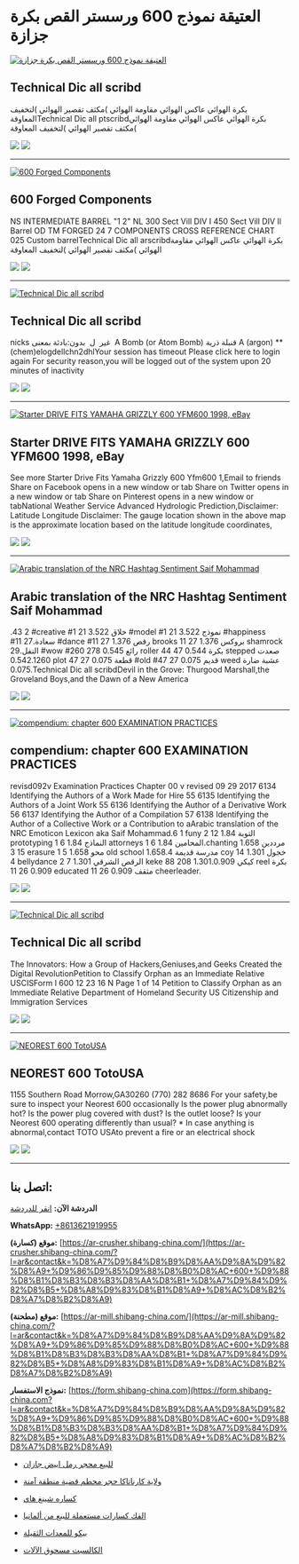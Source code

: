 # العتيقة نموذج 600 ورسستر القص بكرة جزازة

<a href="https://swt.shibang-china.com/?l=ar&img&k=%D8%A7%D9%84%D8%B9%D8%AA%D9%8A%D9%82%D8%A9+%D9%86%D9%85%D9%88%D8%B0%D8%AC+600+%D9%88%D8%B1%D8%B3%D8%B3%D8%AA%D8%B1+%D8%A7%D9%84%D9%82%D8%B5+%D8%A8%D9%83%D8%B1%D8%A9+%D8%AC%D8%B2%D8%A7%D8%B2%D8%A9" target="_blank">![العتيقة نموذج 600 ورسستر القص بكرة جزازة](http://static.shibang-china.com/all-800x300/892.jpg)</a>

## Technical Dic all scribd
‫بكرة الهوائي‬ ‫عاكس الهوائي‬ ‫مقاومة الهوائي‬ ‫)مكثف تقصير الهوائي )لتخفيف المعاوقة‬Technical Dic all ptscribd‫بكرة الهوائي‬ ‫عاكس الهوائي‬ ‫مقاومة الهوائي‬ ‫)مكثف تقصير الهوائي )لتخفيف المعاوقة‬


<a href="https://whatsapp.shibangsoft.com/WhatsApp.php" target="_blank" title="WhatsApp">![](http://static.shibang-china.com/icon/whatsapp.png)</a> <a href="https://swt.shibang-china.com/?l=ar&icon&k=%D8%A7%D9%84%D8%B9%D8%AA%D9%8A%D9%82%D8%A9+%D9%86%D9%85%D9%88%D8%B0%D8%AC+600+%D9%88%D8%B1%D8%B3%D8%B3%D8%AA%D8%B1+%D8%A7%D9%84%D9%82%D8%B5+%D8%A8%D9%83%D8%B1%D8%A9+%D8%AC%D8%B2%D8%A7%D8%B2%D8%A9" target="_blank">![](http://static.shibang-china.com/icon/chat-ar.png)</a>

---

<a href="https://swt.shibang-china.com/?l=ar&img&k=%D8%A7%D9%84%D8%B9%D8%AA%D9%8A%D9%82%D8%A9+%D9%86%D9%85%D9%88%D8%B0%D8%AC+600+%D9%88%D8%B1%D8%B3%D8%B3%D8%AA%D8%B1+%D8%A7%D9%84%D9%82%D8%B5+%D8%A8%D9%83%D8%B1%D8%A9+%D8%AC%D8%B2%D8%A7%D8%B2%D8%A9" target="_blank">![600 Forged Components](http://static.shibang-china.com/all-800x300/1258.jpg)</a>

## 600 Forged Components
NS INTERMEDIATE BARREL "1 2" NL 300 Sect Vill DIV I 450 Sect Vill DIV Il Barrel OD TM FORGED 24 7 COMPONENTS CROSS REFERENCE CHART 025 Custom barrelTechnical Dic all arscribd‫بكرة الهوائي‬ ‫عاكس الهوائي‬ ‫مقاومة الهوائي‬ ‫)مكثف تقصير الهوائي )لتخفيف المعاوقة‬


<a href="https://whatsapp.shibangsoft.com/WhatsApp.php" target="_blank" title="WhatsApp">![](http://static.shibang-china.com/icon/whatsapp.png)</a> <a href="https://swt.shibang-china.com/?l=ar&icon&k=%D8%A7%D9%84%D8%B9%D8%AA%D9%8A%D9%82%D8%A9+%D9%86%D9%85%D9%88%D8%B0%D8%AC+600+%D9%88%D8%B1%D8%B3%D8%B3%D8%AA%D8%B1+%D8%A7%D9%84%D9%82%D8%B5+%D8%A8%D9%83%D8%B1%D8%A9+%D8%AC%D8%B2%D8%A7%D8%B2%D8%A9" target="_blank">![](http://static.shibang-china.com/icon/chat-ar.png)</a>

---

<a href="https://swt.shibang-china.com/?l=ar&img&k=%D8%A7%D9%84%D8%B9%D8%AA%D9%8A%D9%82%D8%A9+%D9%86%D9%85%D9%88%D8%B0%D8%AC+600+%D9%88%D8%B1%D8%B3%D8%B3%D8%AA%D8%B1+%D8%A7%D9%84%D9%82%D8%B5+%D8%A8%D9%83%D8%B1%D8%A9+%D8%AC%D8%B2%D8%A7%D8%B2%D8%A9" target="_blank">![Technical Dic all scribd](http://static.shibang-china.com/all-800x300/747.jpg)</a>

## Technical Dic all scribd
nicks ‫ غير‬ ‫ ل‬ ‫ بدون‬:‫بادئة بمعنى‬ A Bomb (or Atom Bomb) ‫قنبلة ذرية‬ A (argon) ** (chem)elogdellchn2dhlYour session has timeout Please click here to login again For security reason,you will be logged out of the system upon 20 minutes of inactivity


<a href="https://whatsapp.shibangsoft.com/WhatsApp.php" target="_blank" title="WhatsApp">![](http://static.shibang-china.com/icon/whatsapp.png)</a> <a href="https://swt.shibang-china.com/?l=ar&icon&k=%D8%A7%D9%84%D8%B9%D8%AA%D9%8A%D9%82%D8%A9+%D9%86%D9%85%D9%88%D8%B0%D8%AC+600+%D9%88%D8%B1%D8%B3%D8%B3%D8%AA%D8%B1+%D8%A7%D9%84%D9%82%D8%B5+%D8%A8%D9%83%D8%B1%D8%A9+%D8%AC%D8%B2%D8%A7%D8%B2%D8%A9" target="_blank">![](http://static.shibang-china.com/icon/chat-ar.png)</a>

---

<a href="https://swt.shibang-china.com/?l=ar&img&k=%D8%A7%D9%84%D8%B9%D8%AA%D9%8A%D9%82%D8%A9+%D9%86%D9%85%D9%88%D8%B0%D8%AC+600+%D9%88%D8%B1%D8%B3%D8%B3%D8%AA%D8%B1+%D8%A7%D9%84%D9%82%D8%B5+%D8%A8%D9%83%D8%B1%D8%A9+%D8%AC%D8%B2%D8%A7%D8%B2%D8%A9" target="_blank">![Starter DRIVE FITS YAMAHA GRIZZLY 600 YFM600 1998, eBay](http://static.shibang-china.com/all-800x300/971.jpg)</a>

## Starter DRIVE FITS YAMAHA GRIZZLY 600 YFM600 1998, eBay
See more Starter Drive Fits Yamaha Grizzly 600 Yfm600 1,Email to friends Share on Facebook opens in a new window or tab Share on Twitter opens in a new window or tab Share on Pinterest opens in a new window or tabNational Weather Service Advanced Hydrologic Prediction,Disclaimer: Latitude Longitude Disclaimer: The gauge location shown in the above map is the approximate location based on the latitude longitude coordinates,


<a href="https://whatsapp.shibangsoft.com/WhatsApp.php" target="_blank" title="WhatsApp">![](http://static.shibang-china.com/icon/whatsapp.png)</a> <a href="https://swt.shibang-china.com/?l=ar&icon&k=%D8%A7%D9%84%D8%B9%D8%AA%D9%8A%D9%82%D8%A9+%D9%86%D9%85%D9%88%D8%B0%D8%AC+600+%D9%88%D8%B1%D8%B3%D8%B3%D8%AA%D8%B1+%D8%A7%D9%84%D9%82%D8%B5+%D8%A8%D9%83%D8%B1%D8%A9+%D8%AC%D8%B2%D8%A7%D8%B2%D8%A9" target="_blank">![](http://static.shibang-china.com/icon/chat-ar.png)</a>

---

<a href="https://swt.shibang-china.com/?l=ar&img&k=%D8%A7%D9%84%D8%B9%D8%AA%D9%8A%D9%82%D8%A9+%D9%86%D9%85%D9%88%D8%B0%D8%AC+600+%D9%88%D8%B1%D8%B3%D8%B3%D8%AA%D8%B1+%D8%A7%D9%84%D9%82%D8%B5+%D8%A8%D9%83%D8%B1%D8%A9+%D8%AC%D8%B2%D8%A7%D8%B2%D8%A9" target="_blank">![Arabic translation of the NRC Hashtag Sentiment Saif Mohammad](http://static.shibang-china.com/all-800x300/1325.jpg)</a>

## Arabic translation of the NRC Hashtag Sentiment Saif Mohammad
.43 2 #creative #خلاق 3.522 21 1 #model #نموذج 3.522 21 1 #happiness #سعادة.27 11 #dance #رقص 1.376 27 11 brooks بروكس 1.376 27 11 shamrock النفل.29 #wow #رائع 0.545 278 260 roller بكرة 0.544 47 44 stepped صعدت 0.542.1260 plot قطعة 0.075 27 47 #old #قديم 0.075 27 47 weed عشبة ضارة 0.075.Technical Dic all scribdDevil in the Grove: Thurgood Marshall,the Groveland Boys,and the Dawn of a New America


<a href="https://whatsapp.shibangsoft.com/WhatsApp.php" target="_blank" title="WhatsApp">![](http://static.shibang-china.com/icon/whatsapp.png)</a> <a href="https://swt.shibang-china.com/?l=ar&icon&k=%D8%A7%D9%84%D8%B9%D8%AA%D9%8A%D9%82%D8%A9+%D9%86%D9%85%D9%88%D8%B0%D8%AC+600+%D9%88%D8%B1%D8%B3%D8%B3%D8%AA%D8%B1+%D8%A7%D9%84%D9%82%D8%B5+%D8%A8%D9%83%D8%B1%D8%A9+%D8%AC%D8%B2%D8%A7%D8%B2%D8%A9" target="_blank">![](http://static.shibang-china.com/icon/chat-ar.png)</a>

---

<a href="https://swt.shibang-china.com/?l=ar&img&k=%D8%A7%D9%84%D8%B9%D8%AA%D9%8A%D9%82%D8%A9+%D9%86%D9%85%D9%88%D8%B0%D8%AC+600+%D9%88%D8%B1%D8%B3%D8%B3%D8%AA%D8%B1+%D8%A7%D9%84%D9%82%D8%B5+%D8%A8%D9%83%D8%B1%D8%A9+%D8%AC%D8%B2%D8%A7%D8%B2%D8%A9" target="_blank">![compendium: chapter 600 EXAMINATION PRACTICES](http://static.shibang-china.com/all-800x300/505.jpg)</a>

## compendium: chapter 600 EXAMINATION PRACTICES
revisd092v Examination Practices Chapter 00 v revised 09 29 2017 6134 Identifying the Authors of a Work Made for Hire 55 6135 Identifying the Authors of a Joint Work 55 6136 Identifying the Author of a Derivative Work 56 6137 Identifying the Author of a Compilation 57 6138 Identifying the Author of a Collective Work or a Contribution to aArabic translation of the NRC Emoticon Lexicon aka Saif Mohammad.6 1 funy التوبة 1.84 12 2 prototyping النماذج 1.84 6 1 attorneys المحامين 1.84 6 1.chanting مرددين 1.658 15 3 erasure محو 1.658 5 1 old school مدرسة قديمة 1.658.4 coy خجول 1.301 14 4 bellydance الرقص الشرقي 1.301 7 2 keke كيكي 1.301.0.909 208 88 reel بكرة 0.909 26 11 educated مثقف 0.909 26 11 cheerleader.


<a href="https://whatsapp.shibangsoft.com/WhatsApp.php" target="_blank" title="WhatsApp">![](http://static.shibang-china.com/icon/whatsapp.png)</a> <a href="https://swt.shibang-china.com/?l=ar&icon&k=%D8%A7%D9%84%D8%B9%D8%AA%D9%8A%D9%82%D8%A9+%D9%86%D9%85%D9%88%D8%B0%D8%AC+600+%D9%88%D8%B1%D8%B3%D8%B3%D8%AA%D8%B1+%D8%A7%D9%84%D9%82%D8%B5+%D8%A8%D9%83%D8%B1%D8%A9+%D8%AC%D8%B2%D8%A7%D8%B2%D8%A9" target="_blank">![](http://static.shibang-china.com/icon/chat-ar.png)</a>

---

<a href="https://swt.shibang-china.com/?l=ar&img&k=%D8%A7%D9%84%D8%B9%D8%AA%D9%8A%D9%82%D8%A9+%D9%86%D9%85%D9%88%D8%B0%D8%AC+600+%D9%88%D8%B1%D8%B3%D8%B3%D8%AA%D8%B1+%D8%A7%D9%84%D9%82%D8%B5+%D8%A8%D9%83%D8%B1%D8%A9+%D8%AC%D8%B2%D8%A7%D8%B2%D8%A9" target="_blank">![Technical Dic all scribd](http://static.shibang-china.com/all-800x300/260.jpg)</a>

## Technical Dic all scribd
The Innovators: How a Group of Hackers,Geniuses,and Geeks Created the Digital RevolutionPetition to Classify Orphan as an Immediate Relative USCISForm I 600 12 23 16 N Page 1 of 14 Petition to Classify Orphan as an Immediate Relative Department of Homeland Security US Citizenship and Immigration Services


<a href="https://whatsapp.shibangsoft.com/WhatsApp.php" target="_blank" title="WhatsApp">![](http://static.shibang-china.com/icon/whatsapp.png)</a> <a href="https://swt.shibang-china.com/?l=ar&icon&k=%D8%A7%D9%84%D8%B9%D8%AA%D9%8A%D9%82%D8%A9+%D9%86%D9%85%D9%88%D8%B0%D8%AC+600+%D9%88%D8%B1%D8%B3%D8%B3%D8%AA%D8%B1+%D8%A7%D9%84%D9%82%D8%B5+%D8%A8%D9%83%D8%B1%D8%A9+%D8%AC%D8%B2%D8%A7%D8%B2%D8%A9" target="_blank">![](http://static.shibang-china.com/icon/chat-ar.png)</a>

---

<a href="https://swt.shibang-china.com/?l=ar&img&k=%D8%A7%D9%84%D8%B9%D8%AA%D9%8A%D9%82%D8%A9+%D9%86%D9%85%D9%88%D8%B0%D8%AC+600+%D9%88%D8%B1%D8%B3%D8%B3%D8%AA%D8%B1+%D8%A7%D9%84%D9%82%D8%B5+%D8%A8%D9%83%D8%B1%D8%A9+%D8%AC%D8%B2%D8%A7%D8%B2%D8%A9" target="_blank">![NEOREST 600 TotoUSA](http://static.shibang-china.com/all-800x300/440.jpg)</a>

## NEOREST 600 TotoUSA
1155 Southern Road Morrow,GA30260 (770) 282 8686 For your safety,be sure to inspect your Neorest 600 occasionally Is the power plug abnormally hot? Is the power plug covered with dust? Is the outlet loose? Is your Neorest 600 operating differently than usual? * In case anything is abnormal,contact TOTO USAto prevent a fire or an electrical shock

<a href="https://whatsapp.shibangsoft.com/WhatsApp.php" target="_blank" title="WhatsApp">![](http://static.shibang-china.com/icon/whatsapp.png)</a> <a href="https://swt.shibang-china.com/?l=ar&icon&k=%D8%A7%D9%84%D8%B9%D8%AA%D9%8A%D9%82%D8%A9+%D9%86%D9%85%D9%88%D8%B0%D8%AC+600+%D9%88%D8%B1%D8%B3%D8%B3%D8%AA%D8%B1+%D8%A7%D9%84%D9%82%D8%B5+%D8%A8%D9%83%D8%B1%D8%A9+%D8%AC%D8%B2%D8%A7%D8%B2%D8%A9" target="_blank">![](http://static.shibang-china.com/icon/chat-ar.png)</a>

---
## اتصل بنا:

**الدردشة الآن:** [انقر للدردشة](https://swt.shibang-china.com?l=ar&contact&k=%D8%A7%D9%84%D8%B9%D8%AA%D9%8A%D9%82%D8%A9+%D9%86%D9%85%D9%88%D8%B0%D8%AC+600+%D9%88%D8%B1%D8%B3%D8%B3%D8%AA%D8%B1+%D8%A7%D9%84%D9%82%D8%B5+%D8%A8%D9%83%D8%B1%D8%A9+%D8%AC%D8%B2%D8%A7%D8%B2%D8%A9)

**WhatsApp:**  [+8613621919955](https://whatsapp.shibangsoft.com/WhatsApp.php)

**موقع (كسارة):** [https://ar-crusher.shibang-china.com/](https://ar-crusher.shibang-china.com/?l=ar&contact&k=%D8%A7%D9%84%D8%B9%D8%AA%D9%8A%D9%82%D8%A9+%D9%86%D9%85%D9%88%D8%B0%D8%AC+600+%D9%88%D8%B1%D8%B3%D8%B3%D8%AA%D8%B1+%D8%A7%D9%84%D9%82%D8%B5+%D8%A8%D9%83%D8%B1%D8%A9+%D8%AC%D8%B2%D8%A7%D8%B2%D8%A9)

**موقع (مطحنة):** [https://ar-mill.shibang-china.com/](https://ar-mill.shibang-china.com/?l=ar&contact&k=%D8%A7%D9%84%D8%B9%D8%AA%D9%8A%D9%82%D8%A9+%D9%86%D9%85%D9%88%D8%B0%D8%AC+600+%D9%88%D8%B1%D8%B3%D8%B3%D8%AA%D8%B1+%D8%A7%D9%84%D9%82%D8%B5+%D8%A8%D9%83%D8%B1%D8%A9+%D8%AC%D8%B2%D8%A7%D8%B2%D8%A9)

**نموذج الاستفسار:** [https://form.shibang-china.com](https://form.shibang-china.com?l=ar&contact&k=%D8%A7%D9%84%D8%B9%D8%AA%D9%8A%D9%82%D8%A9+%D9%86%D9%85%D9%88%D8%B0%D8%AC+600+%D9%88%D8%B1%D8%B3%D8%B3%D8%AA%D8%B1+%D8%A7%D9%84%D9%82%D8%B5+%D8%A8%D9%83%D8%B1%D8%A9+%D8%AC%D8%B2%D8%A7%D8%B2%D8%A9)

* [للبيع محجر رمل ابيض جازان](../12/%D9%84%D9%84%D8%A8%D9%8A%D8%B9%20%D9%85%D8%AD%D8%AC%D8%B1%20%D8%B1%D9%85%D9%84%20%D8%A7%D8%A8%D9%8A%D8%B6%20%D8%AC%D8%A7%D8%B2%D8%A7%D9%86.md)

* [ولاية كارناتاكا حجر محطم قضية منطقة آمنة](../11/%D9%88%D9%84%D8%A7%D9%8A%D8%A9%20%D9%83%D8%A7%D8%B1%D9%86%D8%A7%D8%AA%D8%A7%D9%83%D8%A7%20%D8%AD%D8%AC%D8%B1%20%D9%85%D8%AD%D8%B7%D9%85%20%D9%82%D8%B6%D9%8A%D8%A9%20%D9%85%D9%86%D8%B7%D9%82%D8%A9%20%D8%A2%D9%85%D9%86%D8%A9.md)

* [كساره شينغ هاي](../15/%D9%83%D8%B3%D8%A7%D8%B1%D9%87%20%D8%B4%D9%8A%D9%86%D8%BA%20%D9%87%D8%A7%D9%8A.md)

* [الفك كسارات مستعملة للبيع من ألمانيا](../11/%D8%A7%D9%84%D9%81%D9%83%20%D9%83%D8%B3%D8%A7%D8%B1%D8%A7%D8%AA%20%D9%85%D8%B3%D8%AA%D8%B9%D9%85%D9%84%D8%A9%20%D9%84%D9%84%D8%A8%D9%8A%D8%B9%20%D9%85%D9%86%20%D8%A3%D9%84%D9%85%D8%A7%D9%86%D9%8A%D8%A7.md)

* [بيكو للمعدات الثقيلة](../14/%D8%A8%D9%8A%D9%83%D9%88%20%D9%84%D9%84%D9%85%D8%B9%D8%AF%D8%A7%D8%AA%20%D8%A7%D9%84%D8%AB%D9%82%D9%8A%D9%84%D8%A9.md)

* [الكالسيت مسحوق الآلات](../13/%D8%A7%D9%84%D9%83%D8%A7%D9%84%D8%B3%D9%8A%D8%AA%20%D9%85%D8%B3%D8%AD%D9%88%D9%82%20%D8%A7%D9%84%D8%A2%D9%84%D8%A7%D8%AA.md)